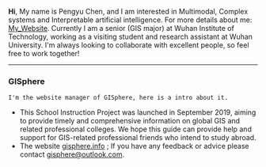 **Hi**, My name is Pengyu Chen, and I am interested in Multimodal, Complex systems and Interpretable artificial intelligence. For more details about me: [My_Website](https://pengyu-gis.github.io/). Currently I am a senior (GIS major) at Wuhan Institute of Technology, working as a visiting student and research assistant at Wuhan University. I'm always looking to collaborate with excellent people, so feel free to work together!

---

### GISphere
`I'm the website manager of GISphere, here is a intro about it.`
- This School Instruction Project was launched in September 2019, aiming to provide timely and comprehensive information on global GIS and related professional colleges. We hope this guide can provide help and support for GIS-related professional friends who intend to study abroad.
- The website [gisphere.info](https://gisphere.info/) ; If you have any feedback or advice please contact <gisphere@outlook.com>.
